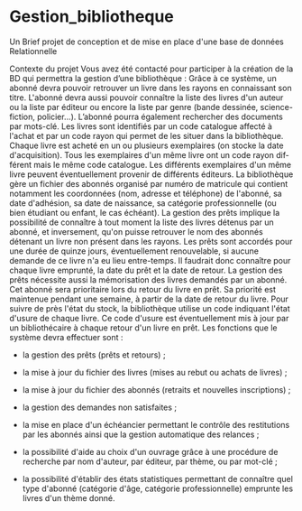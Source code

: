 # Gestion_bibliotheque
Un Brief projet de conception et de mise en place d'une base de données Relationnelle

Contexte du projet
Vous avez été contacté pour participer à la création de la BD qui permettra la gestion d’une bibliothèque : Grâce à ce système, un abonné devra pouvoir retrouver un livre dans les rayons en connaissant son titre. L'abonné devra aussi pouvoir connaître la liste des livres d'un auteur ou la liste par éditeur ou encore la liste par genre (bande dessinée, science-fiction, policier...). L’abonné pourra également rechercher des documents par mots-clé. Les livres sont identifiés par un code catalogue affecté à l'achat et par un code rayon qui permet de les situer dans la bibliothèque. Chaque livre est acheté en un ou plusieurs exemplaires (on stocke la date d'acquisition). Tous les exemplaires d'un même livre ont un code rayon dif­férent mais le même code catalogue. Les différents exemplaires d'un même livre peuvent éventuellement provenir de différents éditeurs. La bibliothèque gère un fichier des abonnés organisé par numéro de matri­cule qui contient notamment les coordonnées (nom, adresse et téléphone) de l'abonné, sa date d'adhésion, sa date de naissance, sa catégorie professionnelle (ou bien étudiant ou enfant, le cas échéant). La gestion des prêts implique la possibilité de connaître à tout moment la liste des livres détenus par un abonné, et inversement, qu'on puisse retrouver le nom des abonnés détenant un livre non présent dans les rayons. Les prêts sont accordés pour une durée de quinze jours, éventuellement renouve­lable, si aucune demande de ce livre n'a eu lieu entre-temps. Il faudrait donc connaître pour chaque livre emprunté, la date du prêt et la date de retour. La gestion des prêts nécessite aussi la mémorisation des livres demandés par un abonné. Cet abonné sera prioritaire lors du retour du livre en prêt. Sa priorité est maintenue pendant une semaine, à partir de la date de retour du livre. Pour suivre de près l'état du stock, la bibliothèque utilise un code indiquant l'état d'usure de chaque livre. Ce code d'usure est éventuellement mis à jour par un bibliothécaire à chaque re­tour d'un livre en prêt. Les fonctions que le système devra effectuer sont :

* la gestion des prêts (prêts et retours) ;

* la mise à jour du fichier des livres (mises au rebut ou achats de livres) ;

* la mise à jour du fichier des abonnés (retraits et nouvelles inscriptions) ;

* la gestion des demandes non satisfaites ;

* la mise en place d'un échéancier permettant le contrôle des restitutions par les abonnés ainsi que la gestion automatique des relances ;

* la possibilité d'aide au choix d'un ouvrage grâce à une procédure de recherche par nom d'auteur, par éditeur, par thème, ou par mot-clé ;

* la possibilité d'établir des états statistiques permettant de connaître quel type d'abonné (catégorie d'âge, catégorie professionnelle) emprunte les livres d'un thème donné.
